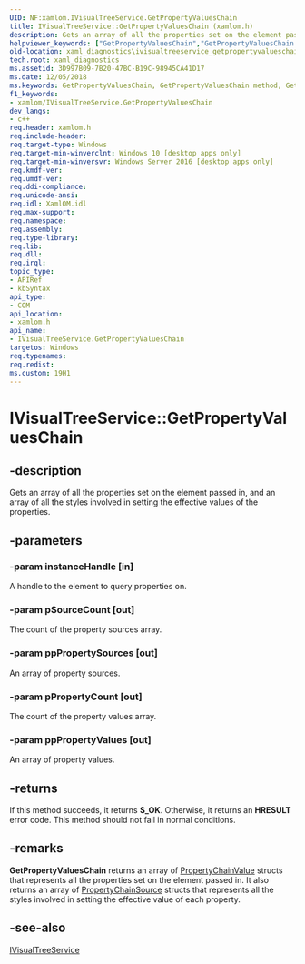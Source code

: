 ```yaml
---
UID: NF:xamlom.IVisualTreeService.GetPropertyValuesChain
title: IVisualTreeService::GetPropertyValuesChain (xamlom.h)
description: Gets an array of all the properties set on the element passed in, and an array of all the styles involved in setting the effective values of the properties.helpviewer_keywords: ["GetPropertyValuesChain","GetPropertyValuesChain method","GetPropertyValuesChain method","IVisualTreeService interface","IVisualTreeService interface","GetPropertyValuesChain method","IVisualTreeService.GetPropertyValuesChain","IVisualTreeService::GetPropertyValuesChain","xaml_diagnostics.ivisualtreeservice_getpropertyvalueschain","xamlom/IVisualTreeService::GetPropertyValuesChain"]
old-location: xaml_diagnostics\ivisualtreeservice_getpropertyvalueschain.htm
tech.root: xaml_diagnostics
ms.assetid: 3D997B09-7B20-47BC-B19C-98945CA41D17
ms.date: 12/05/2018
ms.keywords: GetPropertyValuesChain, GetPropertyValuesChain method, GetPropertyValuesChain method,IVisualTreeService interface, IVisualTreeService interface,GetPropertyValuesChain method, IVisualTreeService.GetPropertyValuesChain, IVisualTreeService::GetPropertyValuesChain, xaml_diagnostics.ivisualtreeservice_getpropertyvalueschain, xamlom/IVisualTreeService::GetPropertyValuesChain
f1_keywords:
- xamlom/IVisualTreeService.GetPropertyValuesChain
dev_langs:
- c++
req.header: xamlom.h
req.include-header: 
req.target-type: Windows
req.target-min-winverclnt: Windows 10 [desktop apps only]
req.target-min-winversvr: Windows Server 2016 [desktop apps only]
req.kmdf-ver: 
req.umdf-ver: 
req.ddi-compliance: 
req.unicode-ansi: 
req.idl: XamlOM.idl
req.max-support: 
req.namespace: 
req.assembly: 
req.type-library: 
req.lib: 
req.dll: 
req.irql: 
topic_type:
- APIRef
- kbSyntax
api_type:
- COM
api_location:
- xamlom.h
api_name:
- IVisualTreeService.GetPropertyValuesChain
targetos: Windows
req.typenames: 
req.redist: 
ms.custom: 19H1
---
```


# IVisualTreeService::GetPropertyValuesChain


## -description


Gets an array of all the
    properties set on the element passed in, and an array of all the styles involved in setting the effective values of the properties.


## -parameters




### -param instanceHandle [in]

A handle to the element to query properties on.


### -param pSourceCount [out]

The count of the property sources array.


### -param ppPropertySources [out]

An array of property sources.


### -param pPropertyCount [out]

The count of the property values array.


### -param ppPropertyValues [out]

An array of property values.


## -returns



If this method succeeds, it returns <b>S_OK</b>. Otherwise, it returns an <b>HRESULT</b> error code. This 
    method should not fail in normal conditions.




## -remarks



<b>GetPropertyValuesChain</b> returns an array of <a href="https://docs.microsoft.com/previous-versions/windows/desktop/api/xamlom/ns-xamlom-propertychainvalue">PropertyChainValue</a> structs that represents all the
    properties set on the element passed in. It also returns an array of <a href="https://docs.microsoft.com/previous-versions/windows/desktop/api/xamlom/ns-xamlom-propertychainsource">PropertyChainSource</a> structs that represents all the styles involved in setting the effective value of each property. 




## -see-also




<a href="https://docs.microsoft.com/previous-versions/windows/desktop/api/xamlom/nn-xamlom-ivisualtreeservice">IVisualTreeService</a>
 

 

